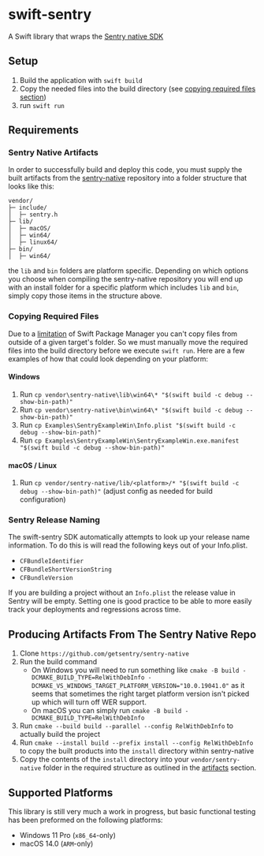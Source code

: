 # swift-sentry

A Swift library that wraps the [Sentry native SDK](https://github.com/getsentry/sentry-native)

## Setup

1. Build the application with `swift build`
2. Copy the needed files into the build directory (see [copying required files section](#copying-required-files))
3. run `swift run`

## Requirements

### Sentry Native Artifacts

In order to successfully build and deploy this code, you must supply the built artifacts from the [sentry-native](https://github.com/getsentry/sentry-native) repository into a folder structure that looks like this:

```text
vendor/
├─ include/
│  ├─ sentry.h
├─ lib/
│  ├─ macOS/
│  ├─ win64/
│  ├─ linux64/
├─ bin/
│  ├─ win64/
```

the `lib` and `bin` folders are platform specific. Depending on which options you choose when compiling the sentry-native repository you will end up with an install folder for a specific platform which includes `lib` and `bin`, simply copy those items in the structure above.

### Copying Required Files

Due to a [limitation](https://github.com/apple/swift-package-manager/issues/6982) of Swift Package Manager you can't copy files from outside of a given target's folder. So we must manually move the required files into the build directory before we execute `swift run`. Here are a few examples of how that could look depending on your platform:

#### Windows

1. Run `cp vendor\sentry-native\lib\win64\* "$(swift build -c debug --show-bin-path)"`
1. Run `cp vendor\sentry-native\bin\win64\* "$(swift build -c debug --show-bin-path)"`
1. Run `cp Examples\SentryExampleWin\Info.plist "$(swift build -c debug --show-bin-path)"`
1. Run `cp Examples\SentryExampleWin\SentryExampleWin.exe.manifest "$(swift build -c debug --show-bin-path)"`

#### macOS / Linux

1. Run `cp vendor/sentry-native/lib/<platform>/* "$(swift build -c debug --show-bin-path)"` (adjust config as needed for build configuration)

### Sentry Release Naming

The swift-sentry SDK automatically attempts to look up your release name information. To do this is will read the following keys out of your Info.plist.

- `CFBundleIdentifier`
- `CFBundleShortVersionString`
- `CFBundleVersion`

If you are building a project without an `Info.plist` the release value in Sentry will be empty. Setting one is good practice to be able to more easily track your deployments and regressions across time.

## Producing Artifacts From The Sentry Native Repo

1. Clone `https://github.com/getsentry/sentry-native`
1. Run the build command
    - On Windows you will need to run something like `cmake -B build -DCMAKE_BUILD_TYPE=RelWithDebInfo -DCMAKE_VS_WINDOWS_TARGET_PLATFORM_VERSION="10.0.19041.0"` as it seems that sometimes the right target platform version isn't picked up which will turn off WER support.
    - On macOS you can simply run `cmake -B build -DCMAKE_BUILD_TYPE=RelWithDebInfo`
1. Run `cmake --build build --parallel --config RelWithDebInfo` to actually build the project
1. Run `cmake --install build --prefix install --config RelWithDebInfo` to copy the built products into the `install` directory within sentry-native
1. Copy the contents of the `install` directory into your `vendor/sentry-native` folder in the required structure as outlined in the [artifacts](#sentry-native-artifacts) section.

## Supported Platforms

This library is still very much a work in progress, but basic functional testing has been preformed on the following platforms:

- Windows 11 Pro (`x86_64`-only)
- macOS 14.0 (`ARM`-only)
